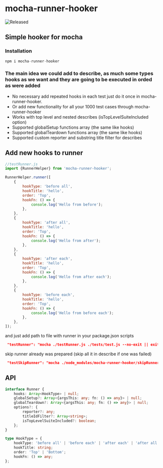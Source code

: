 # mocha-runner-hooker

![Released](https://github.com/udarrr/mocha-runner-hooker/workflows/Create%20tagged%20release/badge.svg)

## Simple hooker for mocha

### Installation

```javascript
npm i mocha-runner-hooker
```

### The main idea we could add to describe, as much some types hooks as we want and they are going to be executed in orded as were added

- No necessary add repeated hooks in each test just do it once in mocha-runner-hooker.
- Or add new functionality for all your 1000 test cases through mocha-runner-hooker
- Works with top level and nested describes (isTopLevelSuiteIncluded option)
- Supported globalSetup functions array (the same like hooks)
- Supported globalTeardown functions array (the same like hooks)
- Supported custom reporter and substring title filter for describes

## Add new hooks to runner

```javascript
//testRunner.js
import {RunnerHelper} from 'mocha-runner-hooker';

RunnerHelper.runner([
    {
        hookType: 'before all',
        hookTitle: 'hello',
        order: 'Top',
        hookFn: () => {
            console.log('Hello from before');
        },
    },
    {
        hookType: 'after all',
        hookTitle: 'hello',
        order: 'Top',
        hookFn: () => {
            console.log('Hello from after');
        },
    },
    {
        hookType: 'after each',
        hookTitle: 'hello',
        order: 'Top',
        hookFn: () => {
            console.log('Hello from after each');
        },
    },
    {
        hookType: 'before each',
        hookTitle: 'hello',
        order: 'Top',
        hookFn: () => {
            console.log('Hello from before each');
        },
    },
]);
```

and just add path to file with runner in your package.json scripts

```json
 "testRunner": "mocha ./testRunner.js ./tests/test.js --no-exit || exit 0",
```

skip runner already was prepared (skip all it in describe if one was failed)

```json
 "testSkipRunner": "mocha ./node_modules/mocha-runner-hooker/skipRunner.js ./test/test.js --no-exit || exit 0",
```

## API

```Typescript
interface Runner {
    hooks: Array<HookType> | null;
    globalSetup?: Array<{argsThis: any; fn: () => any}> | null;
    globalTeardown?: Array<{argsThis: any; fn: () => any}> | null;
    options?: {
        reporter?: any;
        titleIdFilter?: Array<string>;
        isTopLevelSuiteIncluded?: boolean;
    };
}

type HookType = {
    hookType: 'before all' | 'before each' | 'after each' | 'after all';
    hookTitle: string;
    order: 'Top' | 'Bottom';
    hookFn: () => any;
};
```
